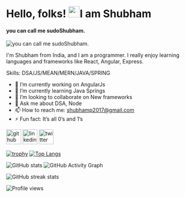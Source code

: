 # Hello, folks! <img src="https://raw.githubusercontent.com/MartinHeinz/MartinHeinz/master/wave.gif" width="30px">I am Shubham 
#### you can call me sudoShubham.
![you can call me sudoShubham.](https://miro.medium.com/max/600/1*QgaXbAftmcfAQD597uBS3g.jpeg)

I'm Shubham from India, and I am a programmer. I really enjoy learning languages and frameworks like React, Angular, Express.

Skills: DSA/JS/MEAN/MERN/JAVA/SPRING

- 🔭 I’m currently working on AngularJs 
- 🌱 I’m currently learning Java Springs 
- 👯 I’m looking to collaborate on New frameworks 
- 💬 Ask me about DSA, Node 
- 📫 How to reach me: shubhamp2017@gmail.com 
- ⚡ Fun fact: It’s all 0’s and 1’s 


[<img src='https://cdn.jsdelivr.net/npm/simple-icons@3.0.1/icons/github.svg' alt='github' height='40'>](https://github.com/sudoShubham)  [<img src='https://cdn.jsdelivr.net/npm/simple-icons@3.0.1/icons/linkedin.svg' alt='linkedin' height='40'>](https://www.linkedin.com/in/https://www.linkedin.com/in/shubhampagare//)  [<img src='https://cdn.jsdelivr.net/npm/simple-icons@3.0.1/icons/twitter.svg' alt='twitter' height='40'>](https://twitter.com/https://twitter.com/shubhamp2017)  

[![trophy](https://github-profile-trophy.vercel.app/?username=sudoShubham)](https://github.com/ryo-ma/github-profile-trophy) [![Top Langs](https://github-readme-stats.vercel.app/api/top-langs/?username=sudoShubham)](https://github.com/anuraghazra/github-readme-stats)

![GitHub stats](https://github-readme-stats.vercel.app/api?username=sudoShubham&show_icons=true&count_private=true)  ![GitHub Activity Graph](https://activity-graph.herokuapp.com/graph?username=sudoShubham)  

![GitHub streak stats](https://github-readme-streak-stats.herokuapp.com/?user=sudoShubham)  

![Profile views](https://gpvc.arturio.dev/sudoShubham)  
